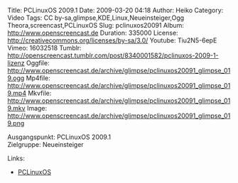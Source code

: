 Title: PCLinuxOS 2009.1
Date: 2009-03-20 04:18
Author: Heiko
Category: Video
Tags: CC by-sa,glimpse,KDE,Linux,Neueinsteiger,Ogg Theora,screencast,PCLinuxOS
Slug: pclinuxos20091
Album: http://www.openscreencast.de
Duration: 335000
License: http://creativecommons.org/licenses/by-sa/3.0/
Youtube: Tiu2N5-6epE
Vimeo: 16032518
Tumblr: http://openscreencast.tumblr.com/post/8340001582/pclinuxos-2009-1-lizenz
Oggfile: http://www.openscreencast.de/archive/glimpse/pclinuxos20091_glimpse_019.ogg
Mp4file: http://www.openscreencast.de/archive/glimpse/pclinuxos20091_glimpse_019.mp4
Mkvfile: http://www.openscreencast.de/archive/glimpse/pclinuxos20091_glimpse_019.mkv
Image: http://www.openscreencast.de/archive/glimpse/pclinuxos20091_glimpse_019.png

Ausgangspunkt: PCLinuxOS 2009.1  
Zielgruppe: Neueinsteiger  

Links:

  * [PCLinuxOS](http://www.pclinuxos.com/)

